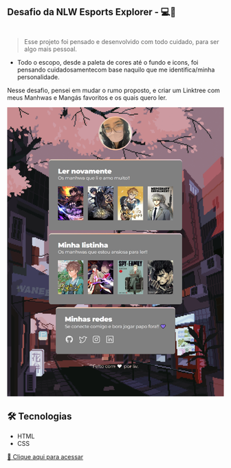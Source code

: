 ## Desafio da NLW Esports Explorer - 💻🤍
#

> Esse projeto foi pensado e desenvolvido com todo cuidado, para ser algo mais pessoal. 


- Todo o escopo, desde a paleta de cores até o fundo e icons, foi pensando cuidadosamentecom base naquilo que me identifica/minha personalidade.

Nesse desafio, pensei em mudar o rumo proposto, e criar um Linktree com meus Manhwas e Mangás favoritos e os quais quero ler.


![preview](./.github/preview.png)


## 🛠 Tecnologias 

- HTML
- CSS

[🔗 Clique aqui para acessar](https://livvialta.github.io/desafio-nlw)



